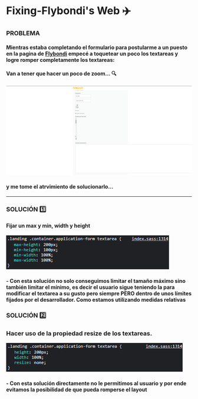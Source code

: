 # Fixing-Flybondi's Web ✈️

### PROBLEMA
#### Mientras estaba completando el formulario para postularme a un puesto en la pagina de [Flybondi](https://flybondi.breezy.hr/p/0097a6a84e48/apply?token=2157224a6c21&source=Career%20Portal) empecé a toquetear un poco los textareas y logre romper completamente los textareas: 
#### Van a tener que hacer un poco de zoom... 🔍


![img](problema.png)


#### y me tome el atrvimiento de solucionarlo... 

--------------------

### SOLUCIÓN 1️⃣
#### Fijar un max y min, width y height 

![img](minYmax.png)

#### - Con esta solución no solo conseguimos limitar el tamaño máximo sino también limitar el mínimo, es decir el usuario sigue teniendo la para modificar el textarea a su gusto pero siempre PERO dentro de unos límites fijados por el desarrollador. Como estamos utilizando medidas relativas 

### SOLUCIÓN 2️⃣
### Hacer uso de la propiedad resize de los textareas.

![img](none.png)

#### - Con esta solución directamente no le permitimos al usuario y por ende evitamos la posibilidad de que pueda romperse el layout